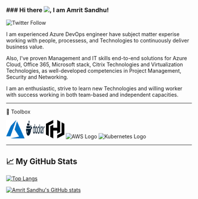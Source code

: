 ### ### Hi there <img src="https://raw.githubusercontent.com/MartinHeinz/MartinHeinz/master/wave.gif" width="30px">, I am Amrit Sandhu!

![Twitter Follow](https://img.shields.io/twitter/follow/real_ASandhu?style=social)

I am experienced Azure DevOps engineer have subject matter experise working with people, processess, and Technologies to continuously deliver business value.

Also, I've proven Management and IT skills end-to-end solutions for Azure Cloud, Office 365, Microsoft stack, Citrix Technologies and Virtualization Technologies, as well-developed competencies in Project Management, Security and Networking.

I am an enthusiastic, strive to learn new Technologies and willing worker with success working in both team-based and independent capacities.

---

🧰 Toolbox

<img src="https://github.com/A-Sandhu/A-Sandhu/blob/main/svg/logos/Azure/azure-1.svg" alt="Azure Logo" width="50" height="50"/> <img src="https://github.com/A-Sandhu/A-Sandhu/blob/main/svg/logos/Docker/docker-1.svg" alt="Docker Logo" width="50" height="50"/> <img src="https://github.com/A-Sandhu/A-Sandhu/blob/main/svg/logos/HasiCorp/hashicorp.svg" alt="HashiCorp Logo" width="50" height="50"/> <image src="https://github.com/A-Sandhu/A-Sandhu/blob/main/svg/logos/AWS/aws-2.svg" alt=" AWS Logo" width="50" height="50"/> <image src="https://github.com/A-Sandhu/A-Sandhu/blob/main/svg/logos/Kubernetes/kubernets.svg" alt=" Kubernetes Logo" width="50" height="50"/> 

---

## &#x1f4c8; My GitHub Stats

[![Top Langs](https://github-readme-stats.vercel.app/api/top-langs/?username=a-sandhu&hide=java,html,css&theme=radical)](https://github.com/anuraghazra/github-readme-stats)

[![Amrit Sandhu's GitHub stats](https://github-readme-stats.vercel.app/api?username=a-sandhu&theme=radical)](https://github.com/anuraghazra/github-readme-stats)



<!--
**A-Sandhu/A-Sandhu** is a ✨ _special_ ✨ repository because its `README.md` (this file) appears on your GitHub profile.

Here are some ideas to get you started:

- 🔭 I’m currently working on ...
- 🌱 I’m currently learning ...
- 👯 I’m looking to collaborate on ...
- 🤔 I’m looking for help with ...
- 💬 Ask me about ...
- 📫 How to reach me: ...
- 😄 Pronouns: ...
- ⚡ Fun fact: ...
-->
